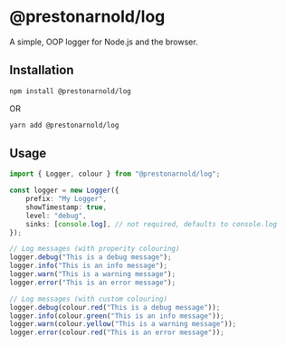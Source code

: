# @prestonarnold/log

A simple, OOP logger for Node.js and the browser.

## Installation

```bash
npm install @prestonarnold/log
```
OR
```bash
yarn add @prestonarnold/log
```

## Usage

```typescript
import { Logger, colour } from "@prestonarnold/log";

const logger = new Logger({
    prefix: "My Logger",
    showTimestamp: true,
    level: "debug",
    sinks: [console.log], // not required, defaults to console.log
});

// Log messages (with properity colouring)
logger.debug("This is a debug message");
logger.info("This is an info message");
logger.warn("This is a warning message");
logger.error("This is an error message");

// Log messages (with custom colouring)
logger.debug(colour.red("This is a debug message"));
logger.info(colour.green("This is an info message"));
logger.warn(colour.yellow("This is a warning message"));
logger.error(colour.red("This is an error message"));
```